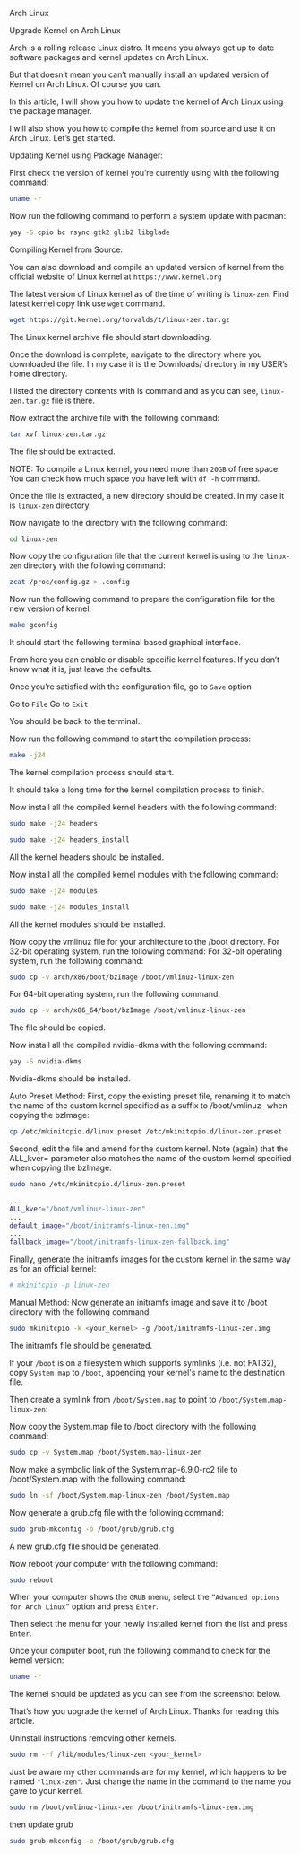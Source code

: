 Arch Linux

Upgrade Kernel on Arch Linux

Arch is a rolling release Linux distro. It means you always get up to date software packages and kernel updates on Arch Linux. 

But that doesn’t mean you can’t manually install an updated version of Kernel on Arch Linux. Of course you can.

In this article, I will show you how to update the kernel of Arch Linux using the package manager. 

I will also show you how to compile the kernel from source and use it on Arch Linux. Let’s get started.

Updating Kernel using Package Manager:

First check the version of kernel you’re currently using with the following command:
```bash
uname -r
```
Now run the following command to perform a system update with pacman:
```bash
yay -S cpio bc rsync gtk2 glib2 libglade
```
Compiling Kernel from Source:

You can also download and compile an updated version of kernel from the official website of Linux kernel at `https://www.kernel.org`

The latest version of Linux kernel as of the time of writing is `linux-zen`. Find latest kernel copy link use `wget` command.
```bash
wget https://git.kernel.org/torvalds/t/linux-zen.tar.gz
```
The Linux kernel archive file should start downloading.

Once the download is complete, navigate to the directory where you downloaded the file. In my case it is the Downloads/ directory in my USER’s home directory.

I listed the directory contents with ls command and as you can see, `linux-zen.tar.gz` file is there.

Now extract the archive file with the following command:
```bash
tar xvf linux-zen.tar.gz
```
The file should be extracted.

NOTE: To compile a Linux kernel, you need more than `20GB` of free space. You can check how much space you have left with `df -h` command.

Once the file is extracted, a new directory should be created. In my case it is `linux-zen` directory.

Now navigate to the directory with the following command:
```bash
cd linux-zen
```
Now copy the configuration file that the current kernel is using to the `linux-zen` directory with the following command:
```bash
zcat /proc/config.gz > .config
```
Now run the following command to prepare the configuration file for the new version of kernel.
```bash
make gconfig
```
It should start the following terminal based graphical interface.

From here you can enable or disable specific kernel features. If you don’t know what it is, just leave the defaults.

Once you’re satisfied with the configuration file, go to `Save` option

Go to `File` Go to `Exit`

You should be back to the terminal.

Now run the following command to start the compilation process:
```bash
make -j24
```
The kernel compilation process should start.

It should take a long time for the kernel compilation process to finish.

Now install all the compiled kernel headers with the following command:
```bash
sudo make -j24 headers
```
```bash
sudo make -j24 headers_install
```
All the kernel headers should be installed.

Now install all the compiled kernel modules with the following command:
```bash
sudo make -j24 modules
```
```bash
sudo make -j24 modules_install
```
All the kernel modules should be installed.

Now copy the vmlinuz file for your architecture to the /boot directory. For 32-bit operating system, run the following command:
For 32-bit operating system, run the following command:
```bash
sudo cp -v arch/x86/boot/bzImage /boot/vmlinuz-linux-zen
```
For 64-bit operating system, run the following command:
```bash
sudo cp -v arch/x86_64/boot/bzImage /boot/vmlinuz-linux-zen
```
The file should be copied.

Now install all the compiled nvidia-dkms with the following command:
```bash
yay -S nvidia-dkms
```
Nvidia-dkms should be installed.

Auto Preset Method:
First, copy the existing preset file, renaming it to match the name of the custom kernel specified as a suffix to /boot/vmlinuz- when copying the bzImage:
```bash
cp /etc/mkinitcpio.d/linux.preset /etc/mkinitcpio.d/linux-zen.preset
```
Second, edit the file and amend for the custom kernel. Note (again) that the ALL_kver= parameter also matches the name of the custom kernel specified when copying the bzImage:
```bash
sudo nano /etc/mkinitcpio.d/linux-zen.preset
```
```bash
...
ALL_kver="/boot/vmlinuz-linux-zen"
...
default_image="/boot/initramfs-linux-zen.img"
...
fallback_image="/boot/initramfs-linux-zen-fallback.img"
```
Finally, generate the initramfs images for the custom kernel in the same way as for an official kernel:
```bash
# mkinitcpio -p linux-zen
```
Manual Method:
Now generate an initramfs image and save it to /boot directory with the following command:
```bash
sudo mkinitcpio -k <your_kernel> -g /boot/initramfs-linux-zen.img
```
The initramfs file should be generated.

If your `/boot` is on a filesystem which supports symlinks (i.e. not FAT32), copy `System.map` to `/boot`, appending your kernel's name to the destination file.

Then create a symlink from `/boot/System.map` to point to `/boot/System.map-linux-zen`:

Now copy the System.map file to /boot directory with the following command:
```bash
sudo cp -v System.map /boot/System.map-linux-zen
```
Now make a symbolic link of the System.map-6.9.0-rc2 file to /boot/System.map with the following command:
```bash
sudo ln -sf /boot/System.map-linux-zen /boot/System.map
```
Now generate a grub.cfg file with the following command:
```bash
sudo grub-mkconfig -o /boot/grub/grub.cfg
```
A new grub.cfg file should be generated.

Now reboot your computer with the following command:
```bash
sudo reboot
```
When your computer shows the `GRUB` menu, select the `“Advanced options for Arch Linux”` option and press `Enter`.

Then select the menu for your newly installed kernel from the list and press `Enter`.

Once your computer boot, run the following command to check for the kernel version:
```bash
uname -r
```
The kernel should be updated as you can see from the screenshot below.

That’s how you upgrade the kernel of Arch Linux. Thanks for reading this article.


Uninstall instructions removing other kernels.
```bash
sudo rm -rf /lib/modules/linux-zen <your_kernel>
```
Just be aware my other commands are for my kernel, which happens to be named `"linux-zen"`. Just change the name in the command to the name you gave to your kernel.
```bash
sudo rm /boot/vmlinuz-linux-zen /boot/initramfs-linux-zen.img
```
then update grub
```bash
sudo grub-mkconfig -o /boot/grub/grub.cfg
```
